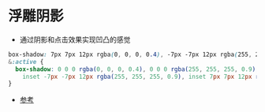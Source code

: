# 浮雕阴影

<div>
    <ShadowView />
</div>

- 通过阴影和点击效果实现凹凸的感觉

```css
box-shadow: 7px 7px 12px rgba(0, 0, 0, 0.4), -7px -7px 12px rgba(255, 255, 255, 0.9);
&:active {
  box-shadow: 0 0 0 rgba(0, 0, 0, 0.4), 0 0 0 rgba(255, 255, 255, 0.9),
    inset -7px -7px 12px rgba(255, 255, 255, 0.9), inset 7px 7px 12px rgba(0, 0, 0, 0.4);
}
```

- [参考](https://github.com/jhinzhou/MindEcho-UI/blob/master/src/CssStyle/ShadowView.vue)
